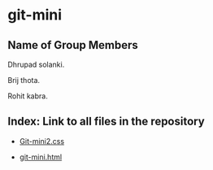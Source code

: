 # git-mini
## Name of Group Members

Dhrupad solanki.

Brij thota. 

Rohit kabra. 

## Index: Link to all files in the repository

- [Git-mini2.css](https://github.com/rohitkabra13/git-mini/blob/patch-3/git-mini2.css)

- [git-mini.html](https://github.com/dhrupad09/git-mini/blob/master/git-mini.html)

